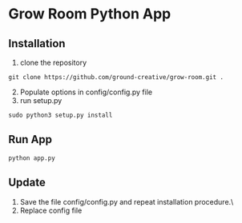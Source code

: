 # Grow Room Python App

## Installation

1. clone the repository
```
git clone https://github.com/ground-creative/grow-room.git .

```
2. Populate options in config/config.py file
3. run setup.py
```
sudo python3 setup.py install
```

## Run App
```
python app.py
```

## Update 

1. Save the file config/config.py and repeat installation procedure.\
2. Replace config file